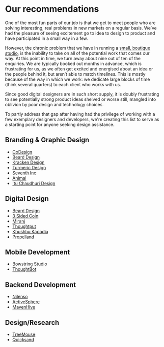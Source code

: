 # Our recommendations 

One of the most fun parts of our job is that we get to meet people who are solving interesting, real problems in new markets on a regular basis. We’ve had the pleasure of seeing excitement go to idea to design to product and have participated in a small way in a few.

However, the chronic problem that we have in running a [small, boutique studio](https://obvious.in/), is the inability to take on all of the potential work that comes our way. At this point in time, we turn away about nine out of ten of the  enquiries. We are typically booked out months in advance, which is  frustrating for us, as we often get excited and energised about an idea  or the people behind it, but aren’t able to match timelines. This is mostly because of the way in which we work: we dedicate large blocks of time (think several quarters) to each client who works with us.

Since good digital designers are in such short supply, it is doubly frustrating to see potentially strong product ideas shelved or worse still, mangled into oblivion by poor design and technology choices.

To partly address that gap after having had the privilege of working with a few exemplary designers and developers, we're creating this list to serve as a starting point for anyone seeking design assistance.

## Branding & Graphic Design

- [CoDesign](www.codesign.in)
- [Beard Design](https://bearddesign.co/)
- [Kracken Design](http://krackndesign.com/)
- [Turmeric Design](http://www.turmericdesign.com/)
- [Seventh Inc](http://www.seventhinc.com/)
- [Animal](https://www.weareanimal.co/)
- [Itu Chaudhuri Design](http://icdindia.com/)

## Digital Design

- [Beard Design](https://bearddesign.co/)
- [3 Sided Coin](https://3sided.co.in)
- [Miranj](https://miranj.in/)
- [Thoughtput](https://thoughtput.in/)
- [Khushbu Kapadia](https://www.khushbukapadia.com/)
- [Propelland](propelland.com/)

## Mobile Development

- [Bowstring Studio](http://bowstringstudio.in/)
- [ThoughtBot](https://thoughtbot.com/)

## Backend Development

- [Nilenso](https://nilenso.com/)
- [ActiveSphere](https://www.activesphere.com/)
- [MavenHive](http://www.mavenhive.in/)

## Design/Research

- [TreeMouse](http://www.treemouse.in/)
- [Quicksand](http://quicksand.co.in/)
